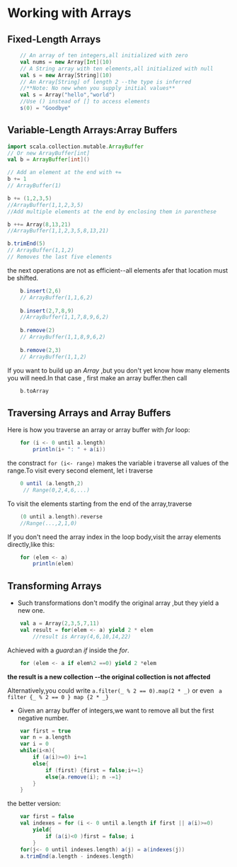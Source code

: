 # Working with Arrays

## Fixed-Length Arrays

```scala
	// An array of ten integers,all initialized with zero
	val nums = new Array[Int](10)
	// A String array with ten elements,all initialized with null
	val s = new Array[String](10)
	// An Array[String] of length 2 --the type is inferred
	//**Note: No new when you supply initial values**
	val s = Array("hello","world")
	//Use () instead of [] to access elements
	s(0) = "Goodbye" 
```

## Variable-Length Arrays:Array Buffers

```scala
import scala.collection.mutable.ArrayBuffer
// Or new ArrayBuffer[int]
val b = ArrayBuffer[int]()

// Add an element at the end with +=
b += 1
// ArrayBuffer(1)

b += (1,2,3,5)
//ArrayBuffer(1,1,2,3,5)
//Add multiple elements at the end by enclosing them in parenthese

b ++= Array(8,13,21)
//ArrayBuffer(1,1,2,3,5,8,13,21)

b.trimEnd(5)
// ArrayBuffer(1,1,2)
// Removes the last five elements
```

the next operations are not as efficient--all elements afer that location must be shifted. 

```scala
	b.insert(2,6)
	// ArrayBuffer(1,1,6,2)
	
	b.insert(2,7,8,9)
	//ArrayBuffer(1,1,7,8,9,6,2)
	
	b.remove(2)
	// ArrayBuffer(1,1,8,9,6,2)
	
	b.remove(2,3)
	// ArrayBuffer(1,1,2)
```

If you want to build up an *Array* ,but you don't yet know how many elements you will need.In that case , first make an array buffer.then call 

```scala
	b.toArray
```
## Traversing Arrays and Array Buffers

Here is how you traverse an array or array buffer with *for* loop:

```scala
	for (i <- 0 until a.length)
		println(i+ ": " + a(i))
```

the constract `for (i<- range)` makes the variable i traverse all values of the range.To visit every second element, let i traverse

```scala
	0 until (a.length,2)
	 // Range(0,2,4,6,...)
```

To visit the elements starting from the end of the array,traverse

```scala
	(0 until a.length).reverse
	//Range(...,2,1,0) 
```

If you don't need the array index in the loop body,visit the array elements directly,like this:

```scala
	for (elem <- a)
		println(elem)
```
## Transforming Arrays

- Such transformations don't modify the original array ,but they yield a new one.

```scala
	val a = Array(2,3,5,7,11)
	val result = for(elem <- a) yield 2 * elem
		//result is Array(4,6,10,14,22)
```

Achieved with a *guard*:an *if* inside the *for*.

```scala
	for (elem <- a if elem%2 ==0) yield 2 *elem 
```
**the result is a new collection --the original collection is not affected**

Alternatively,you could write ```a.filter(_ % 2 == 0).map(2 * _)``` or even ``` a filter {_ % 2 == 0 } map {2 * _}```

- Given an array buffer of integers,we want to remove all but the first negative number.

```scala
	var first = true
	var n = a.length
	var i = 0
	while(i<n){
		if (a(i)>=0) i+=1
		else{
			if (first) {first = false;i+=1}
			else{a.remove(i); n -=1}
		}
	}
```
the better version:

```scala
	var first = false
	val indexes = for (i <- 0 until a.length if first || a(i)>=0)
		yield{
			if (a(i)<0 )first = false; i
		}
	for(j<- 0 until indexes.length) a(j) = a(indexes(j))
	a.trimEnd(a.length - indexes.length)
```
 